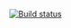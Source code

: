 [![Build status](https://ci.appveyor.com/api/projects/status/y8ouimg6a5pxpp2h?svg=true)](https://ci.appveyor.com/project/IlinykhElena/test-automation-2-4-bdd)
